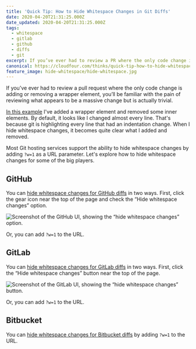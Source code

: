 ```yaml
---
title: 'Quick Tip: How to Hide Whitespace Changes in Git Diffs'
date: 2020-04-20T21:31:25.000Z
date_updated: 2020-04-20T21:31:25.000Z
tags:
  - whitespace
  - gitlab
  - github
  - diffs
  - git
excerpt: If you’ve ever had to review a PR where the only code change is adding a wrapper element, you’ll be familiar with the pain of reviewing what appears to be a massive change but is actually trivial.
canonical: https://cloudfour.com/thinks/quick-tip-how-to-hide-whitespace-changes-in-git-diffs/
feature_image: hide-whitespace/hide-whitespace.jpg
---
```


If you’ve ever had to review a pull request where the only code change is adding or removing a wrapper element, you’ll be familiar with the pain of reviewing what appears to be a massive change but is actually trivial.

[In this example](https://github.com/spaceninja/git-demo/pull/5/files) I've added a wrapper element and removed some inner elements. By default, it looks like I changed almost every line. That's because git is highlighting every line that had an indentation change. When I hide whitespace changes, it becomes quite clear what I added and removed.

Most Git hosting services support the ability to hide whitespace changes by adding `?w=1` as a URL parameter. Let's explore how to hide whitespace changes for some of the big players.

## GitHub

You can [hide whitespace changes for GitHub diffs](https://github.blog/2011-10-21-github-secrets/) in two ways. First, click the gear icon near the top of the page and check the “Hide whitespace changes” option.

<img webc:is="eleventy-image" :src="imgPath('hide-whitespace/github-whitespace.png')" alt="Screenshot of the GitHub UI, showing the “hide whitespace changes” option.">

Or, you can add `?w=1` to the URL.

## GitLab

You can [hide whitespace changes for GitLab diffs](https://docs.gitlab.com/ee/user/project/merge_requests/reviewing_and_managing_merge_requests.html#ignore-whitespace-changes-in-merge-request-diff-view) in two ways. First, click the “Hide whitespace changes” button near the top of the page.

<img webc:is="eleventy-image" :src="imgPath('hide-whitespace/gitlab-whitespace.png')" alt="Screenshot of the GitLab UI, showing the “hide whitespace changes” button.">

Or, you can add `?w=1` to the URL.

## Bitbucket

You can [hide whitespace changes for Bitbucket diffs](https://bitbucket.org/blog/new-year-new-features#:~:text=Ignore%20whitespace%20in%20diffs%20via%20URL) by adding `?w=1` to the URL.
